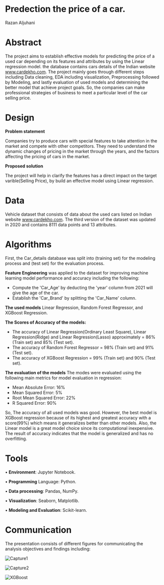 # Predection the price of a car.

Razan Aljuhani

# Abstract
The project aims to establish effective models for predicting the price of a used car depending on its features and attributes by using the Linear regression model. the database contains cars details of the Indian website www.cardekho.com. The project mainly goes through different steps including Data cleaning, EDA including visualization, Preprocessing followed by Modeling, and lastly evaluation of used models and determining the better model that achieve project goals. So, the companies can make professional strategies of business to meet a particular level of the car selling price.

# Design
**Problem statement**

Companies try to produce cars with special features to take attention in the market and compete with other competitors. They need to understand the dynamic changes of pricing in the market through the years, and the factors affecting the pricing of cars in the market. 

**Proposed solution**

The project will help in clarify the features has a direct impact on the target varible(Selling Price), by build an effective model using Linear regression.

# Data
Vehicle dataset that consists of data about the used cars listed on Indian website www.cardekho.com. The third version of the dataset was updated in 2020 and contains 8111 data points and 13 attributes. 

# Algorithms
First, the Car_details database was split into (training set) for the modeling process and (test set) for the evaluation process.

**Feature Engineering** was applied to the dataset for improving machine learning model performance and accuracy including the following:
- Compute the 'Car_Age'  by deducting the 'year' column from 2021 will give the age of the car.  
- Establish the 'Car_Brand' by splitting the 'Car_Name' column.

**The used models**
Linear Regression, Random Forest Regressor, and XGBoost Regression.

**The Scores of Accuracy of the models:**
- The accuracy of Linear Regression(Ordinary Least Square), Linear Regression(Ridge) and Linear Regression(Lasso) approximately = 86% (Train set) and 85% (Test set).
- The accuracy of  Random Forest Regressor = 98% (Train set) and 91% (Test set).
- The accuracy of  XGBoost Regression = 99% (Train set) and 90% (Test set).

**The evaluation of the models**
The modes were evaluated using the following main metrics for model evaluation in regression:
- Mean Absolute Error:  16%
- Mean Squared  Error:  5%
- Root Mean Squared  Error:  22%
- R Squared Error:  90% 

So, The accuracy of all used models was good. However, the best model is XGBoost regression because of its highest and greatest accuracy with a score(99%) which means it generalizes better than other models. Also, the Linear model is a great model choice since its computational inexpensive. The result of accuracy indicates that the model is generalized and has no overfitting. 

# Tools
•	**Environment**: Jupyter Notebook.

•	**Programming** Language: Python.

•	**Data processing**: Pandas, NumPy.

•	**Visualization**: Seaborn, Matplotlib.

•	**Modeling and Evaluation**: Scikit-learn.

# Communication
The presentation consists of different figures for communicating the analysis objectives and findings including:

![Capture1](https://user-images.githubusercontent.com/47436737/146244078-6b57eaba-2939-4433-8052-e05ee8c49edc.JPG)


![Capture2](https://user-images.githubusercontent.com/47436737/146244298-876feec7-f3de-459d-8d47-4205c3884e1b.JPG)


![XGBoost](https://user-images.githubusercontent.com/47436737/146244308-aa01d837-4631-4cb7-93d9-40a3874597dc.JPG)

